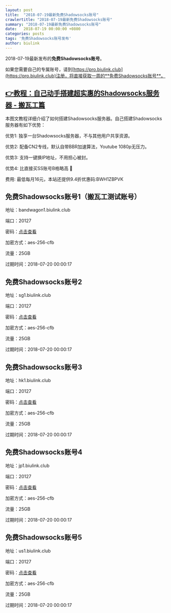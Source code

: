 ```yaml
---
layout: post
title:  "2018-07-19最新免费Shadowsocks账号"
crawlertitle: "2018-07-19最新免费Shadowsocks账号"
summary: "2018-07-19最新免费Shadowsocks账号"
date:   2018-07-19 00:00:00 +0800
categories: posts
tags: '免费Shadowsocks账号发布'
author: biulink
---
```


2018-07-19最新发布的**免费Shadowsocks账号**。

如果您需要自己的专属账号，请到[https://pro.biulink.club](https://pro.biulink.club)注册，将直接获取一周的**免费Shadowsocks账号**。

## [👉教程：自己动手搭建超实惠的Shadowsocks服务器 - 搬瓦工篇](https://github.com/Biulink/ShadowsocksTutorials/blob/master/%E6%95%99%E6%82%A8%E8%87%AA%E5%B7%B1%E5%8A%A8%E6%89%8B%E6%90%AD%E5%BB%BA%E8%B6%85%E5%AE%9E%E6%83%A0%E7%9A%84Shadowsocks%E6%9C%8D%E5%8A%A1%E5%99%A8%20-%20%E6%90%AC%E7%93%A6%E5%B7%A5%E7%AF%87.md)
  
  本图文教程详细介绍了如何搭建Shadowsocks服务器。自己搭建Shadowsocks服务器有如下优势：

  优势1: 独享一台Shadowsocks服务器，不与其他用户共享资源。

  优势2: 配备CN2专线，默认自带BBR加速算法，Youtube 1080p无压力。

  优势3: 支持一键换IP地址，不用担心被封。

  优势4: 比直接买SS账号B格略高 🙂

  费用: 最低每月16元，本站还提供9.4折优惠码:BWH1ZBPVK  
## 免费Shadowsocks账号1（搬瓦工测试账号）

地址：bandwagon1.biulink.club

端口：20127

密码：[点击查看](https://github.com/Biulink/ShadowsocksTutorials/blob/master/publish/2018-07-19%E6%9C%80%E6%96%B0%E5%85%8D%E8%B4%B9Shadowsocks%E8%B4%A6%E5%8F%B7.md)

加密方式：aes-256-cfb

流量：25GB

过期时间：2018-07-20 00:00:17

## 免费Shadowsocks账号2

地址：sg1.biulink.club

端口：20127

密码：[点击查看](https://github.com/Biulink/ShadowsocksTutorials/blob/master/publish/2018-07-19%E6%9C%80%E6%96%B0%E5%85%8D%E8%B4%B9Shadowsocks%E8%B4%A6%E5%8F%B7.md)

加密方式：aes-256-cfb

流量：25GB

过期时间：2018-07-20 00:00:17

## 免费Shadowsocks账号3

地址：hk1.biulink.club

端口：20127

密码：[点击查看](https://github.com/Biulink/ShadowsocksTutorials/blob/master/publish/2018-07-19%E6%9C%80%E6%96%B0%E5%85%8D%E8%B4%B9Shadowsocks%E8%B4%A6%E5%8F%B7.md)

加密方式：aes-256-cfb

流量：25GB

过期时间：2018-07-20 00:00:17

## 免费Shadowsocks账号4

地址：jp1.biulink.club

端口：20127

密码：[点击查看](https://github.com/Biulink/ShadowsocksTutorials/blob/master/publish/2018-07-19%E6%9C%80%E6%96%B0%E5%85%8D%E8%B4%B9Shadowsocks%E8%B4%A6%E5%8F%B7.md)

加密方式：aes-256-cfb

流量：25GB

过期时间：2018-07-20 00:00:17

## 免费Shadowsocks账号5

地址：us1.biulink.club

端口：20127

密码：[点击查看](https://github.com/Biulink/ShadowsocksTutorials/blob/master/publish/2018-07-19%E6%9C%80%E6%96%B0%E5%85%8D%E8%B4%B9Shadowsocks%E8%B4%A6%E5%8F%B7.md)

加密方式：aes-256-cfb

流量：25GB

过期时间：2018-07-20 00:00:17

